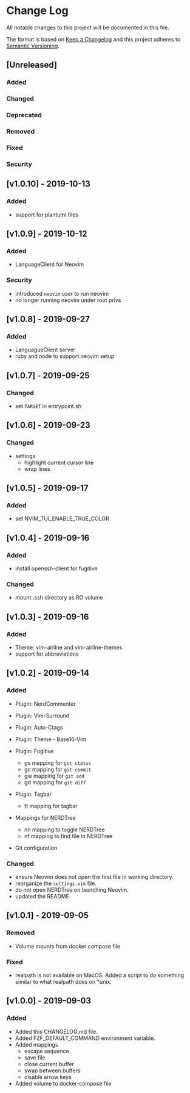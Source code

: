 # Change Log
All notable changes to this project will be documented in this file.

The format is based on [Keep a Changelog](http://keepachangelog.com/)
and this project adheres to [Semantic Versioning](http://semver.org/).

## [Unreleased]
### Added

### Changed

### Deprecated

### Removed

### Fixed

### Security

## [v1.0.10] - 2019-10-13
### Added
- support for plantuml files


## [v1.0.9] - 2019-10-12
### Added
- LanguageClient for Neovim

### Security
- introduced `neovim` user to run neovim
- no longer running neovim under root privs


## [v1.0.8] - 2019-09-27
### Added
- LanguagueClient server
- ruby and node to support neovim setup


## [v1.0.7] - 2019-09-25
### Changed
- set `TARGET` in entrypoint.sh

## [v1.0.6] - 2019-09-23
### Changed
- settings
  - highlight current cursor line
  - wrap lines


## [v1.0.5] - 2019-09-17
### Added
- set NVIM_TUI_ENABLE_TRUE_COLOR


## [v1.0.4] - 2019-09-16
### Added
- install openssh-client for fugitive

### Changed
- mount .ssh directory as RO volume


## [v1.0.3] - 2019-09-16
### Added
- Theme: vim-airline and vim-airline-themes
- support for abbreviations


## [v1.0.2] - 2019-09-14
### Added
- Plugin: NerdCommenter
- Plugin: Vim-Surround
- Plugin: Auto-Ctags
- Plugin: Theme - Base16-Vim

- Plugin: Fugitive
  - <leader>gs mapping for `git status`
  - <leader>gc mapping for `git commit`
  - <leader>gw mapping for `git add`
  - <leader>gd mapping for `git diff`

- Plugin: Tagbar
  - <leader>tt mapping for tagbar

- Mappings for NERDTree
  - <leader>nn mapping to toggle NERDTree
  - <leader>nf mapping to find file in NERDTree

- Git configuration

### Changed
- ensure Neovim does not open the first file in working directory.
- reorganize the `settings.vim` file.
- do not open NERDTree on launching Neovim.
- updated the README.


## [v1.0.1] - 2019-09-05
### Removed
- Volume mounts from docker compose file

### Fixed
- realpath is not available on MacOS. Added a script to do something similar to what realpath does on \*unix.


## [v1.0.0] - 2019-09-03
### Added
- Added this CHANGELOG.md file.
- Added FZF_DEFAULT_COMMAND environment variable.
- Added mappings
  - escape sequence
  - save file
  - close current buffer
  - swap between buffers
  - disable arrow keys
- Added volume to docker-compose file
